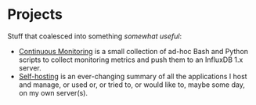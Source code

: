 # Projects

Stuff that coalesced into something *somewhat useful*:

*   [Continuous Monitoring](conmon.md) is a small collection of ad-hoc
    Bash and Python scripts to collect monitoring metrics and push them
    to an InfluxDB 1.x server.
*   [Self-hosting](self-hosting.md) is an ever-changing summary of all
    the applications I host and manage, or used or, or tried to, or
    would like to, maybe some day, on my own server(s).
